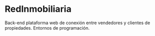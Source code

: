 # RedInmobiliaria
Back-end plataforma web de conexión entre vendedores y clientes de propiedades. Entornos de programación.
